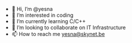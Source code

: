 - 👋 Hi, I’m @yesna
- 👀 I’m interested in coding
- 🌱 I’m currently learning C/C++
- 💞️ I’m looking to collaborate on IT Infrastructure
- 📫 How to reach me yesna@skynet.be

<!---
yesna/yesna is a ✨ special ✨ repository because its `README.md` (this file) appears on your GitHub profile.
You can click the Preview link to take a look at your changes.
--->
